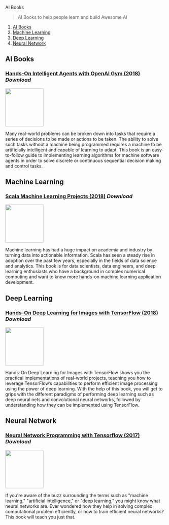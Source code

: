 AI Books

> AI Books to help people learn and build Awesome AI

1. [AI Books](#ai-books)
1. [Machine Learning](#machine-learning)
1. [Deep Learning](#deep-learning)
1. [Neural Network](#neural-network)

**AI Books**
---

### [Hands-On Intelligent Agents with OpenAI Gym (2018)](https://drive.google.com/file/d/1s9dJjnKuZJGdJ2svLT5xUDGqFHYp7-Jl/view) *Download*

<img src="https://www.packtpub.com/sites/default/files/B09513.png" width="120px"/>

Many real-world problems can be broken down into tasks that require a series of decisions to be made or actions to be taken. The ability to solve such tasks without a machine being programmed requires a machine to be artificially intelligent and capable of learning to adapt. This book is an easy-to-follow guide to implementing learning algorithms for machine software agents in order to solve discrete or continuous sequential decision making and control tasks.


**Machine Learning**
---

### [Scala Machine Learning Projects (2018)](https://drive.google.com/file/d/1JUiYSaVzE3aMNiJ0ma7UBgT8xAMoIf3M/view) *Download*

<img src="https://www.packtpub.com/sites/default/files/B08452_cover.png" width="120px"/>

Machine learning has had a huge impact on academia and industry by turning data into actionable information. Scala has seen a steady rise in adoption over the past few years, especially in the fields of data science and analytics. This book is for data scientists, data engineers, and deep learning enthusiasts who have a background in complex numerical computing and want to know more hands-on machine learning application development.


**Deep Learning**
---

### [Hands-On Deep Learning for Images with TensorFlow (2018)](https://drive.google.com/file/d/16W5ACwD_a2dnqbSe8OKMp-cWrU1c8w0e/view) *Download*

<img src="https://www.packtpub.com/sites/default/files/B11519.png" width="120px"/>

Hands-On Deep Learning for Images with TensorFlow shows you the practical implementations of real-world projects, teaching you how to leverage TensorFlow’s capabilities to perform efficient image processing using the power of deep learning. With the help of this book, you will get to grips with the different paradigms of performing deep learning such as deep neural nets and convolutional neural networks, followed by understanding how they can be implemented using TensorFlow.


**Neural Network**
---

### [Neural Network Programming with Tensorflow (2017)](https://drive.google.com/file/d/1szm7iegfZqnHG8stWvWYKZUufohegVSr/view) *Download*

<img src="https://www.packtpub.com/sites/default/files/B08018_cover.jpg" width="120px"/>

If you're aware of the buzz surrounding the terms such as "machine learning," "artificial intelligence," or "deep learning," you might know what neural networks are. Ever wondered how they help in solving complex computational problem efficiently, or how to train efficient neural networks? This book will teach you just that.
